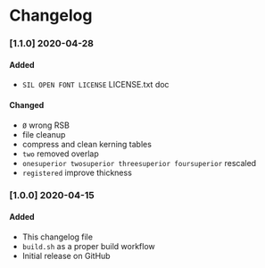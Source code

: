# Changelog

### [1.1.0] 2020-04-28
#### Added
- ```SIL OPEN FONT LICENSE``` LICENSE.txt doc

#### Changed
- ```Ø``` wrong RSB
- file cleanup
- compress and clean kerning tables
- ```two``` removed overlap
- ```onesuperior twosuperior threesuperior foursuperior``` rescaled
- ```registered``` improve thickness

### [1.0.0] 2020-04-15
#### Added
- This changelog file
- ```build.sh``` as a proper build workflow
- Initial release on GitHub
